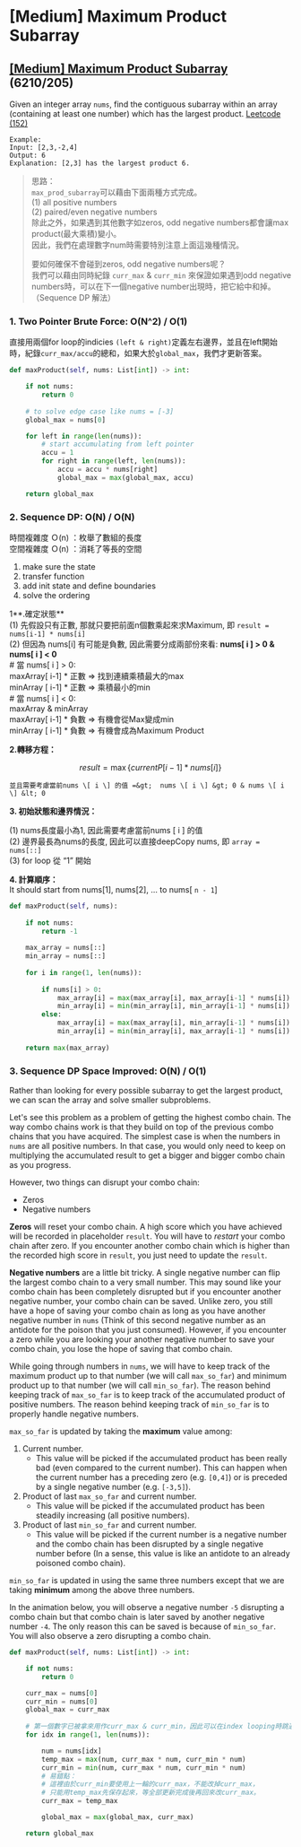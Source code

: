 # \[Medium\] Maximum Product Subarray

## [\[Medium\] Maximum Product Subarray](https://leetcode.com/problems/maximum-product-subarray/)      \(6210/205\)

Given an integer array `nums`, find the contiguous subarray within an array \(containing at least one number\) which has the largest product. [Leetcode \(152\)](https://leetcode.com/problems/maximum-product-subarray/)

```text
Example:
Input: [2,3,-2,4]
Output: 6
Explanation: [2,3] has the largest product 6.
```

> 思路：  
> `max_prod_subarray`可以藉由下面兩種方式完成。  
> \(1\) all positive numbers  
> \(2\) paired/even negative numbers  
> 除此之外，如果遇到其他數字如zeros, odd negative numbers都會讓max product\(最大乘積\)變小。  
> 因此，我們在處理數字num時需要特別注意上面這幾種情況。  
>   
> 要如何確保不會碰到zeros, odd negative numbers呢？  
> 我們可以藉由同時紀錄 `curr_max` & `curr_min` 來保證如果遇到odd negative numbers時，可以在下一個negative number出現時，把它給中和掉。（Sequence DP 解法）

### 1. Two Pointer Brute Force: O\(N^2\) / O\(1\)

直接用兩個for loop的indicies `(left & right)`定義左右邊界，並且在left開始時，紀錄`curr_max/accu`的總和，如果大於`global_max`，我們才更新答案。

```python
def maxProduct(self, nums: List[int]) -> int:

    if not nums:
        return 0
    
    # to solve edge case like nums = [-3]
    global_max = nums[0]

    for left in range(len(nums)):
        # start accumulating from left pointer 
        accu = 1
        for right in range(left, len(nums)):
            accu = accu * nums[right]
            global_max = max(global_max, accu)

    return global_max
```

### 2. Sequence DP: O\(N\) / O\(N\)

時間複雜度 Ｏ\(n\) ：枚舉了數組的長度  
空間複雜度 Ｏ\(n\) ：消耗了等長的空間

1. make sure the state
2. transfer function
3. add init state and define boundaries
4. solve the ordering

1**.確定狀態**  
 \(1\) 先假設只有正數, 那就只要把前面n個數乘起來求Maximum, 即 `result = nums[i-1] * nums[i]`  
 \(2\) 但因為 nums\[i\] 有可能是負數, 因此需要分成兩部份來看: **nums\[ i \] &gt; 0 & nums\[ i \] &lt; 0**  
    \# 當 nums\[ i \] &gt; 0:  
       maxArray\[ i-1\] \* 正數 =&gt; 找到連續乘積最大的max   
       minArray \[ i-1\] \* 正數 =&gt; 乘積最小的min  
    \# 當 nums\[ i \] &lt; 0:   
       maxArray & minArray  
       maxArray\[ i-1\] \* 負數 =&gt; 有機會從Max變成min   
       minArray \[ i-1\] \* 負數 =&gt; 有機會成為Maximum Product

**2.轉移方程：**   

$$
result = \max \left\{ currentP[i-1] * nums[ i ] \right\}
$$

    並且需要考慮當前nums \[ i \] 的值 =&gt;  nums \[ i \] &gt; 0 & nums \[ i \] &lt; 0

**3. 初始狀態和邊界情況：**

  \(1\) nums長度最小為1, 因此需要考慮當前nums \[ i \] 的值   
  \(2\) 邊界最長為nums的長度, 因此可以直接deepCopy nums, 即 `array = nums[::]`    
  \(3\) for loop 從 “1” 開始

**4. 計算順序：**   
   It should start from nums\[1\], nums\[2\], ... to nums\[ `n - 1`\] 

```python
def maxProduct(self, nums):
    
    if not nums:
        return -1
        
    max_array = nums[::]
    min_array = nums[::]
    
    for i in range(1, len(nums)):
        
        if nums[i] > 0: 
            max_array[i] = max(max_array[i], max_array[i-1] * nums[i])
            min_array[i] = min(min_array[i], min_array[i-1] * nums[i])
        else: 
            max_array[i] = max(max_array[i], min_array[i-1] * nums[i])
            min_array[i] = min(min_array[i], max_array[i-1] * nums[i])
            
    return max(max_array)   
```

### **3. Sequence DP Space Improved: O\(N\) / O\(1\)**

Rather than looking for every possible subarray to get the largest product, we can scan the array and solve smaller subproblems.

Let's see this problem as a problem of getting the highest combo chain. The way combo chains work is that they build on top of the previous combo chains that you have acquired. The simplest case is when the numbers in `nums` are all positive numbers. In that case, you would only need to keep on multiplying the accumulated result to get a bigger and bigger combo chain as you progress.

However, two things can disrupt your combo chain:

* Zeros
* Negative numbers

**Zeros** will reset your combo chain. A high score which you have achieved will be recorded in placeholder `result`. You will have to _restart_ your combo chain after zero. If you encounter another combo chain which is higher than the recorded high score in `result`, you just need to update the `result`.

**Negative numbers** are a little bit tricky. A single negative number can flip the largest combo chain to a very small number. This may sound like your combo chain has been completely disrupted but if you encounter another negative number, your combo chain can be saved. Unlike zero, you still have a hope of saving your combo chain as long as you have another negative number in `nums` \(Think of this second negative number as an antidote for the poison that you just consumed\). However, if you encounter a zero while you are looking your another negative number to save your combo chain, you lose the hope of saving that combo chain.

While going through numbers in `nums`, we will have to keep track of the maximum product up to that number \(we will call `max_so_far`\) and minimum product up to that number \(we will call `min_so_far`\). The reason behind keeping track of `max_so_far` is to keep track of the accumulated product of positive numbers. The reason behind keeping track of `min_so_far` is to properly handle negative numbers.

`max_so_far` is updated by taking the **maximum** value among:

1. Current number.
   * This value will be picked if the accumulated product has been really bad \(even compared to the current number\). This can happen when the current number has a preceding zero \(e.g. `[0,4]`\) or is preceded by a single negative number \(e.g. `[-3,5]`\).
2. Product of last `max_so_far` and current number.
   * This value will be picked if the accumulated product has been steadily increasing \(all positive numbers\).
3. Product of last `min_so_far` and current number.
   * This value will be picked if the current number is a negative number and the combo chain has been disrupted by a single negative number before \(In a sense, this value is like an antidote to an already poisoned combo chain\).

`min_so_far` is updated in using the same three numbers except that we are taking **minimum** among the above three numbers.

In the animation below, you will observe a negative number `-5` disrupting a combo chain but that combo chain is later saved by another negative number `-4`. The only reason this can be saved is because of `min_so_far`. You will also observe a zero disrupting a combo chain.

```python
def maxProduct(self, nums: List[int]) -> int:

    if not nums:
        return 0

    curr_max = nums[0]
    curr_min = nums[0]
    global_max = curr_max
    
    # 第一個數字已被拿來用作curr_max & curr_min，因此可以在index looping時跳過。
    for idx in range(1, len(nums)):

        num = nums[idx]
        temp_max = max(num, curr_max * num, curr_min * num)
        curr_min = min(num, curr_max * num, curr_min * num)
        # 易錯點：
        # 這裡由於curr_min要使用上一輪的curr_max，不能改掉curr_max，
        # 只能用temp_max先保存起來，等全部更新完成後再回來改curr_max。
        curr_max = temp_max

        global_max = max(global_max, curr_max)

    return global_max
```




